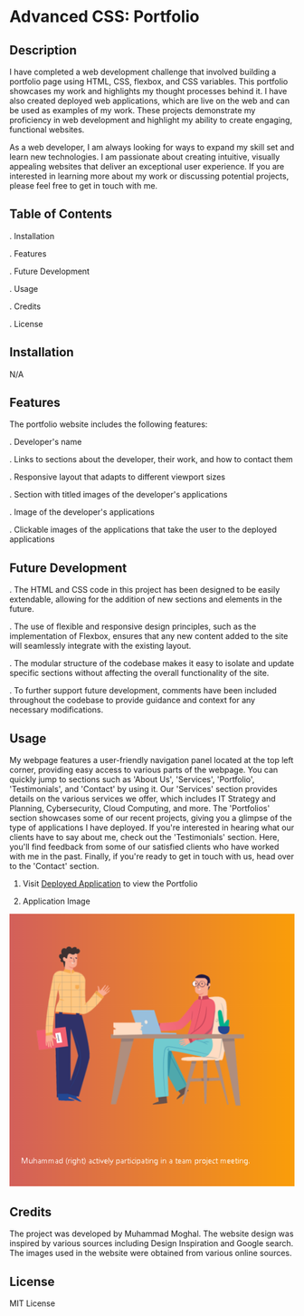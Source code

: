 # Advanced CSS: Portfolio

## Description

I have completed a web development challenge that involved building a portfolio page using HTML, CSS, flexbox, and CSS variables. This portfolio showcases my work and highlights my thought processes behind it. I have also created deployed web applications, which are live on the web and can be used as examples of my work. These projects demonstrate my proficiency in web development and highlight my ability to create engaging, functional websites.

As a web developer, I am always looking for ways to expand my skill set and learn new technologies. I am passionate about creating intuitive, visually appealing websites that deliver an exceptional user experience. If you are interested in learning more about my work or discussing potential projects, please feel free to get in touch with me.

## Table of Contents

.   Installation

.   Features

.   Future Development

.   Usage

.   Credits

.   License

## Installation

N/A

## Features

The portfolio website includes the following features:

.   Developer's name

.   Links to sections about the developer, their work, and how to contact them

.   Responsive layout that adapts to different viewport sizes

.   Section with titled images of the developer's applications

.   Image of the developer's applications

.   Clickable images of the applications that take the user to the deployed applications

## Future Development

.   The HTML and CSS code in this project has been designed to be easily extendable, allowing for the addition of new sections and elements in the future.

.   The use of flexible and responsive design principles, such as the implementation of Flexbox, ensures that any new content added to the site will seamlessly integrate with the existing layout.

.   The modular structure of the codebase makes it easy to isolate and update specific sections without affecting the overall functionality of the site.

.   To further support future development, comments have been included throughout the codebase to provide guidance and context for any necessary modifications.

## Usage

My webpage features a user-friendly navigation panel located at the top left corner, providing easy access to various parts of the webpage. You can quickly jump to sections such as 'About Us', 'Services', 'Portfolio', 'Testimonials', and 'Contact' by using it. Our 'Services' section provides details on the various services we offer, which includes IT Strategy and Planning, Cybersecurity, Cloud Computing, and more. The 'Portfolios' section showcases some of our recent projects, giving you a glimpse of the type of applications I have deployed. If you're interested in hearing what our clients have to say about me, check out the 'Testimonials' section. Here, you'll find feedback from some of our satisfied clients who have worked with me in the past. Finally, if you're ready to get in touch with us, head over to the 'Contact' section.

1. Visit [Deployed Application](https://mmoghal.github.io/silent_theory/) to view the Portfolio

2. Application Image

![alt Image of the application](https://github.com/mmoghal/silent_theory/blob/main/p-image.png)


## Credits

The project was developed by Muhammad Moghal. The website design was inspired by various sources including Design Inspiration and Google search. The images used in the website were obtained from various online sources.

## License

MIT License
